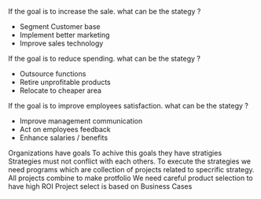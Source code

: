 If the goal is to increase the sale. what can be the stategy ? 
- Segment Customer base
- Implement better marketing
- Improve sales technology

If the goal is to reduce spending. what can be the stategy ? 
- Outsource functions 
- Retire unprofitable products
- Relocate to cheaper area

If the goal is to improve employees satisfaction. what can be the stategy ? 
- Improve management communication
- Act on employees feedback
- Enhance salaries / benefits


Organizations have goals 
To achive this goals they have stratigies
Strategies must not conflict with each others.
To execute the strategies we need programs which are collection of projects related to specrific strategy.
All projects combine to make protfolio 
We need careful product selection to have high ROI 
Project select is based on Business Cases

